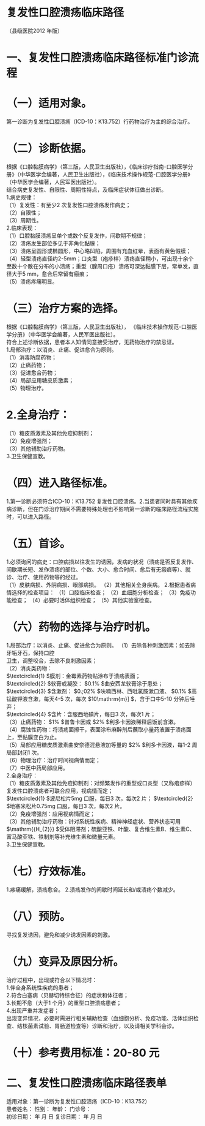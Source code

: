 # 复发性口腔溃疡临床路径  
（县级医院2012 年版）  
# 一、复发性口腔溃疡临床路径标准门诊流程  
# （一）适用对象。  
第一诊断为复发性口腔溃疡（ICD-10：K13.752）行药物治疗为主的综合治疗。  
# （二）诊断依据。  
根据《口腔黏膜病学》（第三版，人民卫生出版社），《临床诊疗指南-口腔医学分册》（中华医学会编著，人民卫生出版社），《临床技术操作规范-口腔医学分册》（中华医学会编著，人民军医出版社）。  
结合病史复发性、自限性、周期性特点，及临床症状体征做出诊断。  
1.病史规律：  
（1）复发性：有至少2 次复发性口腔溃疡发作病史；  
（2）自限性；  
（3）周期性。  
2.临床表现：  
（1）口腔黏膜溃疡呈单个或数个反复发作，间歇期不规律；  
（2）溃疡发生部位多见于非角化黏膜；  
（3）溃疡呈圆形或椭圆形，中心略凹陷，周围有充血红晕，表面有黄色假膜；  
（4）轻型溃疡直径约2-5mm；口炎型（疱疹样）溃疡直径稍小，可出现十余个至数十个散在分布的小溃疡；重型（腺周口疮）溃疡可深达黏膜下层，常单发，直径大于5 mm，愈合后常留有瘢痕；  
（5）溃疡疼痛明显。  
# （三）治疗方案的选择。  
根据《口腔黏膜病学》（第三版，人民卫生出版社）， 《临床技术操作规范-口腔医学分册》（中华医学会编著，人民军医出版社）。  
符合上述诊断依据，患者本人知情同意接受治疗，无药物治疗的禁忌证。  
1.局部治疗：以消炎、止痛、促进愈合为原则。  
（1）消毒防腐药物；  
（2）止痛药物；  
（3）促进愈合药物；  
（4）局部应用糖皮质激素；  
（5）物理治疗。  
# 2.全身治疗：  
（1）糖皮质激素及其他免疫抑制剂；  
（2）免疫增强剂；  
（3）其他辅助治疗药物。  
3.卫生保健宣教。  
# （四）进入路径标准。  
1.第一诊断必须符合ICD-10：K13.752 复发性口腔溃疡。2.当患者同时具有其他疾病诊断，但在门诊治疗期间不需要特殊处理也不影响第一诊断的临床路径流程实施时，可以进入路径。  
# （五）首诊。  
1.必须询问的病史：口腔病损以往发生的诱因，发病的状况（溃疡是否反复发作、间歇期长短、发作溃疡的部位、个数、大小、愈合时间、愈后有无瘢痕等）、就诊、治疗、使用药物等的经过。  
（1）皮肤病损、外阴病损、眼部病损。 （2）其他相关全身疾病。 2.根据患者病情选择的检查项目： （1）口腔临床检查； （2）血细胞分析检查； （3）免疫功能检查； （4）必要时活体组织检查； （5）其他实验室检查。  
# （六）药物的选择与治疗时机。  
1.局部治疗：以消炎、止痛、促进愈合为原则。 （1）去除各种刺激因素：如去除牙垢牙石，保持口腔  
卫生，调整咬合，去除不良刺激因素；  
（2）消炎类药物：  
$\textcircled{1} $膜剂：金霉素药物贴涂布于溃疡表面；  
$\textcircled{2} $软膏或凝胶： $0.1\% $曲安西龙软膏涂于患处；  
$\textcircled{3} $含漱剂： $0.\;02\% $呋喃西林、西吡氯胺漱口液、 $0.1\% $高锰酸钾液含漱，每天4-5 次，每次 $10\mathrm{m}] $，含于口中5-10 分钟后唾弃；  
$\textcircled{4} $含片：含服西地碘片，每日3 次，每次1 片；  
（3）止痛药物： $1\% $普鲁卡因或 $2\% $利多卡因液稀释后饭前含漱。  
（4）腐蚀性药物：将溃疡面擦干，表面涂布麻醉剂后蘸取小量药液置于溃疡面上，至黏膜变白为止。  
（5）局部应用糖皮质激素曲安奈德混悬液加等量的 $2\% $利多卡因液，每1-2 周局部封闭1 次。  
（6）物理治疗：治疗时间视病情而定；  
（7）中医中药局部应用。  
2.全身治疗：  
（1）糖皮质激素及其他免疫抑制剂：对频繁发作的重型或口炎型（又称疱疹样）复发性口腔溃疡者可联合应用，视病情而定；  
$\textcircled{1} $波尼松片5mg 口服，每日3 次，每次2 片； $\textcircled{2} $地塞米松片0.75mg 口服，每日3 次，每次2 片。  
（2）免疫增强剂：应用视病情而定；  
（3）其他辅助治疗药物：针对系统性疾病、精神神经症状、营养状态可用 $\mathrm{{H_{2}}} $受体阻滞剂；硫酸亚铁、叶酸、复合维生素B、维生素C、富马酸亚铁、铁制剂等补充维生素和微量元素。  
3.卫生保健宣教。  
# （七）疗效标准。  
1.疼痛缓解，溃疡愈合。 2.溃疡发作的间歇时间延长和/或溃疡个数减少。  
# （八）预防。  
寻找复发诱因，避免和减少诱发因素的刺激。  
# （九）变异及原因分析。  
治疗过程中，出现或符合以下情况时：  
1.伴全身系统性疾病的患者；  
2.符合白塞病（贝赫切特综合征）的症状和体征者；  
3.长期不愈（大于1 个月）的重型口腔溃疡患者；  
4.出现严重并发症者；  
出现变异情况，必要时需进行相关辅助检查（血细胞分析、免疫功能、活体组织检查、结核菌素试验、胃肠道检查等）诊断和治疗，以及请相关学科会诊。  
# （十）参考费用标准：20-80 元  
# 二、复发性口腔溃疡临床路径表单  
适用对象：第一诊断为复发性口腔溃疡（ICD-10：K13.752）  
患者姓名：           性别：    年龄：    门诊号：  
初诊日期：   年  月  日       复诊日期：   年  月  日  
